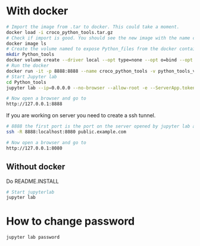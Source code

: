 
# With docker

```bash
# Import the image from .tar to docker. This could take a moment.
docker load -i croco_python_tools.tar.gz
# Check if import is good. You should see the new image with the name croco_python_tools
docker image ls
# Create the volume named to expose Python_files from the docker container to your OS.
mkdir Python_tools
docker volume create --driver local --opt type=none --opt o=bind --opt device=$(pwd)/Python_tools python_tools_volume
# Run the docker
docker run -it -p 8888:8888 --name croco_python_tools -v python_tools_volume:/root/Python_tools -v $(pwd)/data:/root/data croco_python_tools bash
# Start Jupyter lab
cd Python_tools
jupyter lab --ip=0.0.0.0 --no-browser --allow-root -e --ServerApp.token="YOUR_PASSWORD"

# Now open a browser and go to 
http://127.0.0.1:8888
```

If you are working on server you need to create a ssh tunnel.

```bash
# 8888 the first port is the port on the server opened by jupyter lab and 8080 is the port on your computer
ssh -R 8888:localhost:8080 public.example.com

# Now open a browser and go to 
http://127.0.0.1:8080
```

## Without docker

Do README.INSTALL

```bash
# Start jupyterlab
jupyter lab
```

# How to change password

```bash
jupyter lab password
```
